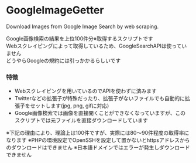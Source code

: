 # GoogleImageGetter
Download Images from Google Image Search by web scraping.

Google画像検索の結果を上位100件分※取得するスクリプトです  
Webスクレイピングによって取得しているため、GoogleSearchAPIは使っていません  
どうやらGoogleの規約には引っかかるらしいです 

### 特徴
* Webスクレイピングを用いているのでAPIを使わずに済みます
* Twitterなどの拡張子が特殊だったり、拡張子がないファイルでも自動的に拡張子をセットします(jpg, png, gifに対応)
* Google画像検索では画像を直接開くことができなくなっていますが、このスクリプトでは元ファイルを直接ダウンロードしています

※下記の理由により、理論上は100件ですが、実際には80～90件程度の取得率になります
※PHPの環境設定でOpenSSHを設定して置かないとhttpsアドレスからのダウンロードはできません
※日本語ドメインではエラーが発生しダウンロードできません

